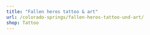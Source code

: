 ```yaml
---
title: "Fallen heros tattoo & art"
url: /colorado-springs/fallen-heros-tattoo-und-art/
shop: Tattoo
---
```

